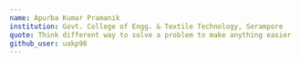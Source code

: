 ```yaml
---
name: Apurba Kumar Pramanik
institution: Govt. College of Engg. & Textile Technology, Serampore
quote: Think different way to solve a problem to make anything easier
github_user: uakp98
---
```

